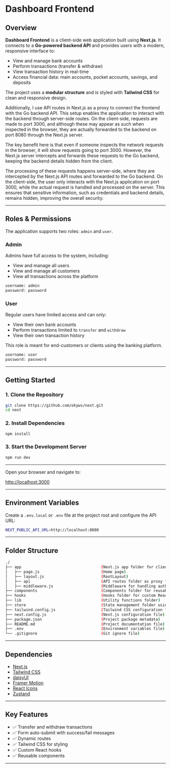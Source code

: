 # Dashboard Frontend

## Overview

**Dashboard Frontend** is a client-side web application built using **Next.js**. It connects to a **Go-powered backend API** and provides users with a modern, responsive interface to:

- View and manage bank accounts
- Perform transactions (transfer & withdraw)
- View transaction history in real-time
- Access financial data: main accounts, pocket accounts, savings, and deposits

The project uses a **modular structure** and is styled with **Tailwind CSS** for clean and responsive design.

Additionally, I use API routes in Next.js as a proxy to connect the frontend with the Go backend API. This setup enables the application to interact with the backend through server-side routes. On the client-side, requests are made to port 3000, and although these may appear as such when inspected in the browser, they are actually forwarded to the backend on port 8080 through the Next.js server.

The key benefit here is that even if someone inspects the network requests in the browser, it will show requests going to port 3000. However, the Next.js server intercepts and forwards these requests to the Go backend, keeping the backend details hidden from the client.

The processing of these requests happens server-side, where they are intercepted by the Next.js API routes and forwarded to the Go backend. On the client-side, the user only interacts with the Next.js application on port 3000, while the actual request is handled and processed on the server. This ensures that sensitive information, such as credentials and backend details, remains hidden, improving the overall security.

---

## Roles & Permissions

The application supports two roles: `admin` and `user`.

### Admin

Admins have full access to the system, including:

- View and manage all users
- View and manage all customers
- View all transactions across the platform

```bash
username: admin
password: password
```

### User

Regular users have limited access and can only:

- View their own bank accounts
- Perform transactions limited to `transfer` and `withdraw`
- View their own transaction history

This role is meant for end-customers or clients using the banking platform.

```bash
username: user
password: password
```

---

## Getting Started

### 1. Clone the Repository

```bash
git clone https://github.com/okyws/next.git
cd next
```

### 2. Install Dependencies

```bash
npm install
```

### 3. Start the Development Server

```bash
npm run dev
```

---

Open your browser and navigate to:

[http://localhost:3000](http://localhost:3000)

---

## Environment Variables

Create a `.env.local` or `.env` file at the project root and configure the API URL:

```bash
NEXT_PUBLIC_API_URL=http://localhost:8080
```

---

## Folder Structure

```bash
./
├── app                                   (Next.js app folder for client-side routes and components)
│   ├── page.js                           (Home page)
│   ├── layout.js                         (RootLayout)
│   ├── api                               (API routes folder as proxy for handling API requests from the backend)
│   ├── middleware.js                     (Middleware for handling authentication and authorization)
├── components                            (Components folder for reusable UI elements)
├── hooks                                 (Hooks folder for custom React hooks)
├── lib                                   (Utility functions folder)
├── store                                 (State management folder using Zustand)
├── tailwind.config.js                    (Tailwind CSS configuration file)
├── next.config.js                        (Next.js configuration file)
├── package.json                          (Project package metadata)
├── README.md                             (Project documentation file)
├── .env                                  (Environment variables file)
└── .gitignore                            (Git ignore file)
```

---

## Dependencies

- [Next.js](https://nextjs.org/)
- [Tailwind CSS](https://tailwindcss.com/)
- [daisyUI](https://daisyui.com/)
- [Framer Motion](https://www.framer.com/motion/)
- [React Icons](https://react-icons.github.io/react-icons/)
- [Zustand](https://github.com/pmndrs/zustand)

---

## Key Features

- ✅ Transfer and withdraw transactions
- ✅ Form auto-submit with success/fail messages
- ✅ Dynamic routes
- ✅ Tailwind CSS for styling
- ✅ Custom React hooks
- ✅ Reusable components

---
